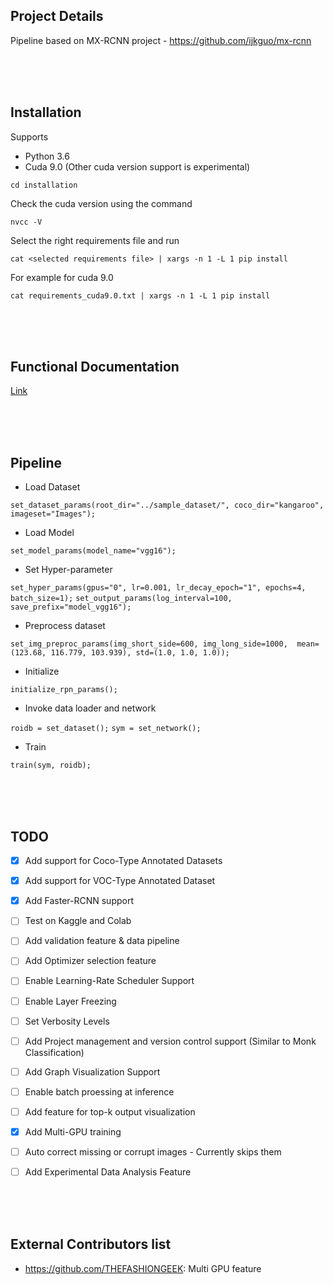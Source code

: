 ## Project Details
Pipeline based on MX-RCNN project - https://github.com/ijkguo/mx-rcnn

<br />
<br />
<br />

## Installation

Supports 
- Python 3.6
- Cuda 9.0 (Other cuda version support is experimental)
    
`cd installation`

Check the cuda version using the command

`nvcc -V`

Select the right requirements file and run 

`cat <selected requirements file> | xargs -n 1 -L 1 pip install`

For example for cuda 9.0

`cat requirements_cuda9.0.txt | xargs -n 1 -L 1 pip install`


<br />
<br />
<br />


## Functional Documentation
[Link](https://abhi-kumar.github.io/3_mxrcnn_docs/)


<br />
<br />
<br />

## Pipeline

- Load Dataset

`set_dataset_params(root_dir="../sample_dataset/", coco_dir="kangaroo", imageset="Images");`

- Load Model

`set_model_params(model_name="vgg16");`

- Set Hyper-parameter

`set_hyper_params(gpus="0", lr=0.001, lr_decay_epoch="1", epochs=4, batch_size=1);`
`set_output_params(log_interval=100, save_prefix="model_vgg16");`

- Preprocess dataset

`set_img_preproc_params(img_short_side=600, img_long_side=1000, 
                       mean=(123.68, 116.779, 103.939), std=(1.0, 1.0, 1.0));`
                    
- Initialize 

`initialize_rpn_params();`

- Invoke data loader and network

`roidb = set_dataset();`
`sym = set_network();`

- Train

`train(sym, roidb);`



<br />
<br />
<br />

## TODO

- [x] Add support for Coco-Type Annotated Datasets
- [x] Add support for VOC-Type Annotated Dataset
- [x] Add Faster-RCNN support
- [ ] Test on Kaggle and Colab 
- [ ] Add validation feature & data pipeline
- [ ] Add Optimizer selection feature
- [ ] Enable Learning-Rate Scheduler Support
- [ ] Enable Layer Freezing
- [ ] Set Verbosity Levels
- [ ] Add Project management and version control support (Similar to Monk Classification)
- [ ] Add Graph Visualization Support
- [ ] Enable batch proessing at inference
- [ ] Add feature for top-k output visualization
- [x] Add Multi-GPU training
- [ ] Auto correct missing or corrupt images - Currently skips them
- [ ] Add Experimental Data Analysis Feature


<br />
<br />
<br />

## External Contributors list 

- https://github.com/THEFASHIONGEEK: Multi GPU feature
